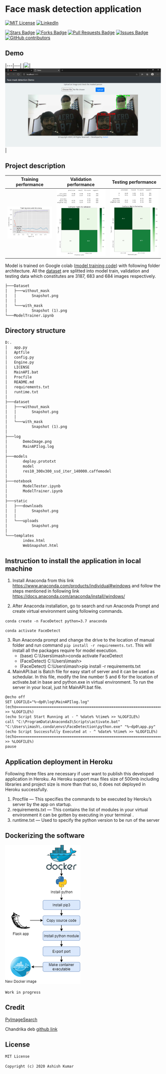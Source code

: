 # Face mask detection application
[![MIT License](https://img.shields.io/github/license/ashishcssom/Face_Mask_Detection_end_to_end_project.svg?style=flat-square)](https://github.com/ashishcssom/Face_Mask_Detection_end_to_end_project/blob/master/LICENSE)
[![LinkedIn](https://img.shields.io/badge/-LinkedIn-black.svg?style=flat-square&logo=linkedin&colorB=555)](https://www.linkedin.com/in/ashishk766/)

<a href="https://github.com/ashishcssom/Face_Mask_Detection_end_to_end_project/stargazers"><img src="https://img.shields.io/github/stars/ashishcssom/Face_Mask_Detection_end_to_end_project" alt="Stars Badge"/></a>
<a href="https://github.com/ashishcssom/Face_Mask_Detection_end_to_end_project/network/members"><img src="https://img.shields.io/github/forks/ashishcssom/Face_Mask_Detection_end_to_end_project" alt="Forks Badge"/></a>
<a href="https://github.com/ashishcssom/Face_Mask_Detection_end_to_end_project/pulls"><img src="https://img.shields.io/github/issues-pr/ashishcssom/Face_Mask_Detection_end_to_end_project" alt="Pull Requests Badge"/></a>
<a href="https://github.com/ashishcssom/Face_Mask_Detection_end_to_end_project/issues"><img src="https://img.shields.io/github/issues/ashishcssom/Face_Mask_Detection_end_to_end_project" alt="Issues Badge"/></a>
<a href="https://github.com/ashishcssom/Face_Mask_Detection_end_to_end_project/graphs/contributors"><img alt="GitHub contributors" src="https://img.shields.io/github/contributors/ashishcssom/Face_Mask_Detection_end_to_end_project?color=2b9348"></a>

## Demo

|---|---|
|<img src="./log/demo.gif">|<img src="./log/DemoImage.png">|

## Project description

|Training performance|Validation performance|Testing performance|
|---|---|---|
|<img src="./log/training loss.PNG">|<img src="./log/validation accuracy.PNG">|<img src="./log/testing accuracy.PNG">|

Model is trained on Google colab ([model training code](https://github.com/ashishcssom/Face_Mask_Detection_end_to_end_project/blob/master/notebook/ModelTrainer.ipynb)) with following folder architecture. All the [dataset](https://drive.google.com/drive/folders/1QI_O0soGWn0jzm6mFKnhVh4OkKCb-_Nn?usp=sharing) are splitted into model train, validation and testing data which constitutes are 3187, 683 and 684 images respectively.

```
├───Dataset
│   ├───without_mask
│   │       Snapshot.png
│   │
│   └───with_mask
│           Snapshot (1).png    
└───ModelTrainer.ipynb 
```

## Directory structure
```
D:.
│   app.py
│   Aptfile
│   config.py
│   Engine.py
│   LICENSE
│   MainAPI.bat
│   Procfile
│   README.md
│   requirements.txt
│   runtime.txt
│
├───dataset
│   ├───without_mask
│   │       Snapshot.png
│   │
│   └───with_mask
│           Snapshot (1).png     
│
├───log
│       DemoImage.png
│       MainAPIlog.log
│
├───models
│       deploy.prototxt
│       model
│       res10_300x300_ssd_iter_140000.caffemodel
│
├───notebook
│       ModelTester.ipynb
│       ModelTrainer.ipynb
│
├───static
│   ├───downloads
│   │       Snapshot.png
│   │
│   └───uploads
│           Snapshot.png
│
└───templates
        index.html
        WebSnapshot.html
```

## Instruction to install the application in local machine

1. Install Anaconda from this link https://www.anaconda.com/products/individual#windows and follow the steps mentioned in following link
https://docs.anaconda.com/anaconda/install/windows/

2. After Anaconda installation, go to search and run Anaconda Prompt and create virtual environment using following commands.

`conda create -n FaceDetect python=3.7 anaconda`

`conda activate FaceDetect`

3. Run Anaconda prompt and change the drive to the location of manual folder and run command `pip install -r requirements.txt`. This will install all the packages require for model execution.
    - (base) C:\Users\imash>conda activate FaceDetect
    - (FaceDetect) C:\Users\imash>
    - (FaceDetect) C:\Users\imash>pip install -r requirements.txt 
4. MainAPI.bat is Batch file for easy start of server and it can be used as schedular. In this file, modify the line number 5 and 6 for the location of activate.bat in base and python.exe in virtual environment. To run the server in your local, just hit MainAPI.bat file.
```
@echo off
SET LOGFILE="%~dp0\log\MainAPIlog.log"
(echo====================================================================================================== >> %LOGFILE%)
(echo Script Start Running at - ^ %date% %time% >> %LOGFILE%)
call "C:\ProgramData\Anaconda3\Scripts\activate.bat"
"C:\Users\imash\.conda\envs\FaceDetection\python.exe" "%~dp0\app.py"
(echo Script Successfully Executed at - ^ %date% %time% >> %LOGFILE%)
(echo====================================================================================================== >> %LOGFILE%)
pause
```

## Application deployment in Heroku
Following three files are necessary if user want to publish this developed application in Heroku. As Heroku support max files size of 500mb including libraries and project size is more than that so, it does not deployed in Heroku successfully.
1. Procfile — This specifies the commands to be executed by Heroku’s server by the app on startup.
2. requirements.txt — This contains the list of modules in your virtual environment it can be gotten by executing in your terminal .
3. runtime.txt — Used to specify the python version to be run of the server

## Dockerizing the software

<img src="./log/docker.png">

`Work in progress`

## Credit
[PyImageSearch](https://www.pyimagesearch.com/)

Chandrika deb [github link](https://github.com/chandrikadeb7)

## License
```
MIT License

Copyright (c) 2020 Ashish Kumar
```

